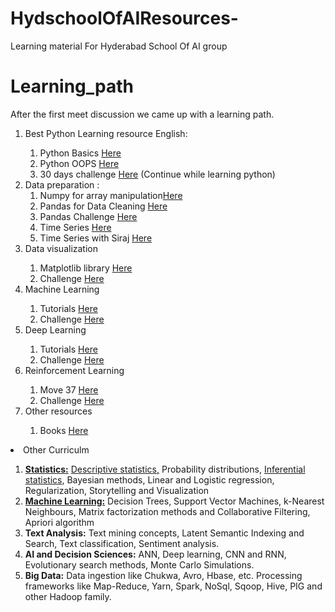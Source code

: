 # HydschoolOfAIResources-
Learning material For Hyderabad School Of AI group
# Learning_path
After the first meet discussion we came up with a learning path.

<ol>

  <li> Best Python Learning resource English:</li>
  <ol>
    <li>Python Basics <a href="https://www.youtube.com/playlist?list=PL-osiE80TeTskrapNbzXhwoFUiLCjGgY7">Here</a></li>
    <li>Python OOPS <a href="https://www.youtube.com/playlist?list=PL-osiE80TeTsqhIuOqKhwlXsIBIdSeYtc">Here</a></li>
    <li>30 days challenge <a href="https://www.hackerrank.com/domains/tutorials/30-days-of-code">Here</a> (Continue
      while learning python)</li>
  </ol>
  <li>Data preparation : <br>
    <ol>
      <li>Numpy for array manipulation<a href="https://www.youtube.com/watch?v=rN0TREj8G7U&list=PLeo1K3hjS3uset9zIVzJWqplaWBiacTEU">Here</a></li>
      <li>Pandas for Data Cleaning <a href="https://www.youtube.com/watch?v=CmorAWRsCAw&list=PLeo1K3hjS3uuASpe-1LjfG5f14Bnozjwy">Here</a></li>
      <li>Pandas Challenge <a href="https://www.kaggle.com/learn/pandas">Here</a></li>
      <li>Time Series <a href="https://www.youtube.com/watch?v=r0s4slGHwzE&list=PLeo1K3hjS3uvMADnFjV1yg6E5nVU4kOob">Here</a></li>
      <li>Time Series with Siraj <a href="https://www.kaggle.com/learn/time-series-with-siraj">Here</a></li>
  </li>
</ol>
<li>Data visualization</li>
<ol>
  <li> Matplotlib library <a href="https://www.youtube.com/watch?v=qqwf4Vuj8oM&list=PLeo1K3hjS3uu4Lr8_kro2AqaO6CFYgKOl">Here</a></li>
  <li>Challenge <a href="https://www.kaggle.com/learn/data-visualisation">Here</a></li>
</ol>

<li>Machine Learning</li>
<ol>
  <li> Tutorials <a href="https://in.udacity.com/course/intro-to-machine-learning--ud120-india">Here</a></li>
  <li>Challenge <a href="https://www.kaggle.com/learn/machine-learning">Here</a></li>
</ol>

<li>Deep Learning</li>
<ol>
  <li> Tutorials <a href="https://www.youtube.com/playlist?list=PLQVvvaa0QuDfhTox0AjmQ6tvTgMBZBEXN">Here</a></li>
  <li>Challenge <a href="https://www.kaggle.com/learn/deep-learning">Here</a></li>
</ol>

<li>Reinforcement Learning</li>
<ol>
  <li> Move 37 <a href="https://www.theschool.ai/courses/move-37-course/">Here</a></li>
  <li>Challenge <a href="https://www.hackerrank.com/domains/ai">Here</a></li>
</ol>


<li>Other resources</li>
<ol>
  <li> Books <a href="http://www.allitebooks.in">Here</a></li>
</ol>
</ol>

<li> Other Curriculm </li>
<ol>
  <li><b><a href="https://classroom.udacity.com/courses/st101">Statistics:</a></b> 
    <a href="https://classroom.udacity.com/courses/ud827-india">Descriptive statistics,</a>
    Probability distributions, 
    <a href="https://classroom.udacity.com/courses/ud201">Inferential statistics</a>, 
    Bayesian methods, 
    Linear and Logistic regression, 
    Regularization, 
    Storytelling and Visualization</li>
  <li><a href="https://in.udacity.com/course/intro-to-machine-learning--ud120-india"><b>Machine Learning:</b></a> 
    Decision Trees, 
    Support Vector Machines, 
    k-Nearest Neighbours, 
    Matrix factorization methods and Collaborative Filtering, 
    Apriori algorithm
  </li>
  <li> <b>Text Analysis:</b> 
    Text mining concepts, 
    Latent Semantic Indexing and Search, 
    Text classification, 
    Sentiment analysis.
  </li>
  <li><b>AI and Decision Sciences:</b> 
    ANN, 
    Deep learning, 
    CNN and RNN, 
    Evolutionary search methods, 
    Monte Carlo Simulations.
  </li>
  <li><b>Big Data:</b> 
    Data ingestion like Chukwa, 
    Avro, 
    Hbase, etc. 
    Processing frameworks like Map-Reduce, Yarn, Spark, NoSql, Sqoop, Hive, PIG and other Hadoop family.</li>
</ol>

